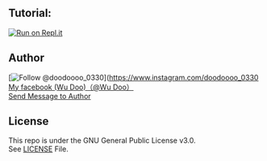 
## Tutorial:

[![Run on Repl.it](https://replit.com/@Daisukii/247-Host-music?v=1)](https://replit.com/@Daisukii/247-Host-music?v=1)

## Author

[![Follow @doodoooo_0330]("Follow")](https://www.instagram.com/doodoooo_0330<br>
[My facebook (Wu Doo)（@Wu Doo）](https://www.facebook.com/NooBieZz.Yaku)<br>
[Send Message to Author](https://www.facebook.com/NooBieZz.Yaku)

## License

This repo is under the GNU General Public License v3.0.<br>
See [LICENSE](https://github.com/dodoooWeb) File.
